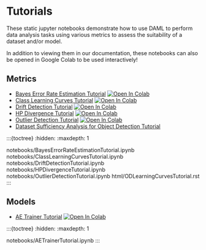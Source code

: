 Tutorials
=========

These static jupyter notebooks demonstrate how to use DAML to perform data analysis tasks using various metrics to assess the suitability of a dataset and/or model.

In addition to viewing them in our documentation, these notebooks can also be opened in Google Colab to be used interactively!

Metrics
-------

- [Bayes Error Rate Estimation Tutorial](notebooks/BayesErrorRateEstimationTutorial) [![Open In Colab][colab-badge]][ber-colab]
- [Class Learning Curves Tutorial](notebooks/ClassLearningCurvesTutorial) [![Open In Colab][colab-badge]][suff-colab]
- [Drift Detection Tutorial](notebooks/DriftDetectionTutorial) [![Open In Colab][colab-badge]][drift-colab]
- [HP Divergence Tutorial](notebooks/HPDivergenceTutorial) [![Open In Colab][colab-badge]][div-colab]
- [Outlier Detection Tutorial](notebooks/OutlierDetectionTutorial) [![Open In Colab][colab-badge]][out-colab]
- [Dataset Sufficiency Analysis for Object Detection Tutorial](html/ODLearningCurvesTutorial.rst)

:::{toctree}
:hidden:
:maxdepth: 1

notebooks/BayesErrorRateEstimationTutorial.ipynb
notebooks/ClassLearningCurvesTutorial.ipynb
notebooks/DriftDetectionTutorial.ipynb
notebooks/HPDivergenceTutorial.ipynb
notebooks/OutlierDetectionTutorial.ipynb
html/ODLearningCurvesTutorial.rst
:::

Models
------

- [AE Trainer Tutorial](notebooks/AETrainerTutorial) [![Open In Colab][colab-badge]][ae-colab]

:::{toctree}
:hidden:
:maxdepth: 1

notebooks/AETrainerTutorial.ipynb
:::

[colab-badge]: https://colab.research.google.com/assets/colab-badge.svg
[ber-colab]: https://colab.research.google.com/github/aria-ml/daml/blob/main/docs/tutorials/notebooks/BayesErrorRateEstimationTutorial.ipynb
[suff-colab]: https://colab.research.google.com/github/aria-ml/daml/blob/main/docs/tutorials/notebooks/ClassLearningCurvesTutorial.ipynb
[div-colab]: https://colab.research.google.com/github/aria-ml/daml/blob/main/docs/tutorials/notebooks/HPDivergenceTutorial.ipynb
[drift-colab]: https://colab.research.google.com/github/aria-ml/daml/blob/main/docs/tutorials/notebooks/DriftDivergenceTutorial.ipynb
[out-colab]: https://colab.research.google.com/github/aria-ml/daml/blob/main/docs/tutorials/notebooks/OutlierDetectionTutorial.ipynb
[ae-colab]: https://colab.research.google.com/github/aria-ml/daml/blob/main/docs/tutorials/notebooks/AETrainerTutorial.ipynb